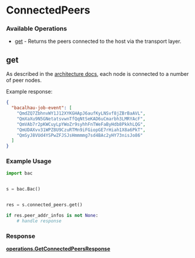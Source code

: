 # ConnectedPeers

### Available Operations

* [get](#get) - Returns the peers connected to the host via the transport layer.

## get

As described in the [architecture docs](https://docs.bacalhau.org/about-bacalhau/architecture), each node is connected to a number of peer nodes.

Example response:
```json
{
  "bacalhau-job-event": [
    "QmdZQ7ZbhnvWY1J12XYKGHApJ6aufKyLNSvf8jZBrBaAVL",
    "QmXaXu9N5GNetatsvwnTfQqNtSeKAD6uCmarbh3LMRYAcF",
    "QmVAb7r2pKWCuyLpYWoZr9syhhFnTWeFaByHdb8PkkhLQG",
    "QmUDAXvv31WPZ8U9CzuRTMn9iFGiopGE7rHiah1X8a6PkT",
    "QmSyJ8VUd4YSPwZFJSJsHmmmmg7sd4BAc2yHY73nisJo86"
  ]
}
```

### Example Usage

```python
import bac


s = bac.Bac()


res = s.connected_peers.get()

if res.peer_addr_infos is not None:
    # handle response
```


### Response

**[operations.GetConnectedPeersResponse](../../models/operations/getconnectedpeersresponse.md)**

